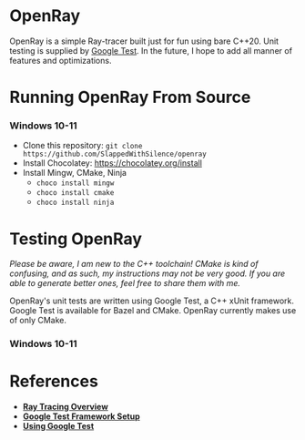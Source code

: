 # OpenRay

OpenRay is a simple Ray-tracer built just for fun using bare C++20. Unit testing is supplied by [Google Test](https://google.github.io/googletest/).
In the future, I hope to add all manner of features and optimizations.

# Running OpenRay From Source

### Windows 10-11
- Clone this repository: `git clone https://github.com/SlappedWithSilence/openray`
- Install Chocolatey: https://chocolatey.org/install
- Install Mingw, CMake, Ninja
  - `choco install mingw`
  - `choco install cmake`
  - `choco install ninja`

# Testing OpenRay
*Please be aware, I am new to the C++ toolchain! CMake is kind of confusing, and as such, my instructions may not be very good.
If you are able to generate better ones, feel free to share them with me.*

OpenRay's unit tests are written using Google Test, a C++ xUnit framework. Google Test is available for Bazel and CMake. OpenRay currently makes use of only CMake.
### Windows 10-11


# References
- **[Ray Tracing Overview](https://www.scratchapixel.com/lessons/3d-basic-rendering/introduction-to-Ray-tracing/)**
- **[Google Test Framework Setup](https://stackoverflow.com/questions/33638433/setup-google-test-in-clion)**
- **[Using Google Test](https://google.github.io/googletest/)**